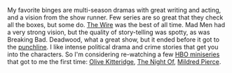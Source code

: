 My favorite binges are multi-season dramas with great writing and acting, and a vision from the show runner. Few series are so great that they check all the boxes, but some do. <a href="https://en.wikipedia.org/wiki/The_Wire">The Wire</a> was the best of all time. Mad Men had a very strong vision, but the quality of story-telling was spotty, as was Breaking Bad. Deadwood, what a great show, but it ended before it got to the <a href="https://en.wikipedia.org/wiki/Deadwood,_South_Dakota#19th_century">punchline</a>. I like intense political drama and crime stories that get you into the characters. So I'm considering re-watching a few <a href="https://www.imdb.com/list/ls049563664/">HBO miniseries</a> that got to me the first time: <a href="https://en.wikipedia.org/wiki/Olive_Kitteridge_(miniseries)">Olive Kitteridge</a>, <a href="https://en.wikipedia.org/wiki/The_Night_Of">The Night Of</a>, <a href="https://en.wikipedia.org/wiki/Mildred_Pierce_(miniseries)">Mildred Pierce</a>. 
